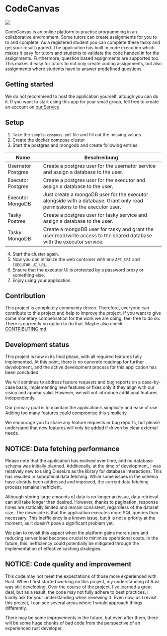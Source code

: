 # CodeCanvas

[![](https://tokei.rs/b1/github/MathisBurger/CodeCanvas?category=lines)](https://github.com/XAMPPRocky/tokei)

CodeCanvas is an online platform to practise programming in an collaborative environment. 
Some tutors can create assignments for you to to and complete. As a registered student you can complete these tasks and get your result graded. 
The application has built in code execution which makes it easy for tutors and students to validate the code handed in for the assignments. Furthermore, question based assignments are supported too. This makes it easy for tutors to not only create coding assignments, but also assignments where students have to answer predefined questions.

## Getting started

We do not recommend to host the application yourself, altough you can do it. If you want to start using this app for your small group, fell free to create an account on [our Service](https://code-canvas.app).



## Setup 

1. Take the `sample-compose.yml` file and fill out the missing values. 
2. Create the docker compose cluster
3. Start the postgres and mongodb and create following entries:

| Name               | Beschreibung                                                                                                                        |
|--------------------|-------------------------------------------------------------------------------------------------------------------------------------|
| Usernator Postgres | Create a postgres user for the usernator service and assign a database to the user.                                                 |
| Executor Postgres  | Create a postgres user for the executor and assign a database to the user.                                                          |
| Executor MongoDB   | Just create a mongoDB user for the executor alongside with a database. Grant only read permissions to the executor user.            |
| Tasky Postres      | Create a postgres user for tasky service and assign a database to the user.                                                         |
| Tasky MongoDB      | Create a mongoDB user for tasky and grant the user read/write access to the shared database with the executor service.              |

4. Start the cluster again.
5. Now you can initialize the web container with env `API_URI` and `EXECUTOR_UI_URL`.
6. Ensure that the executor UI is protected by a password proxy or something else.
7. Enjoy using your application.

## Contribution

This project is completely community driven. Therefore, everyone can contribute to this project and help to improve the project.
If you want to give some monetary compensation for the work we are doing, feel free to do so. There is currently no option to do that.
Maybe also check [CONTRIBUTING.md](CONTRIBUTING.md)

## Development status

This project is now in its final phase, with all required features fully implemented. At this point, there is no concrete roadmap for further development, and the active development process for this application has been concluded.

We will continue to address feature requests and bug reports on a case-by-case basis, implementing new features or fixes only if they align with our vision and appear valid. However, we will not introduce additional features independently.

Our primary goal is to maintain the application’s simplicity and ease of use. Adding too many features could compromise this simplicity.

We encourage you to share any feature requests or bug reports, but please understand that new features will only be added if driven by clear external needs.

## NOTICE: Data fetching performance

Please note that the application has evolved over time, and no database schema was initially planned. Additionally, at the time of development, I was relatively new to using Diesel.rs as the library for database interactions. This has resulted in suboptimal data fetching. While some issues in the schema have already been addressed and improved, the current data fetching process remains inefficient.

Although storing large amounts of data is no longer an issue, data retrieval can still take longer than desired. However, thanks to pagination, response times are statically limited and remain consistent, regardless of the dataset size. The downside is that the application executes more SQL queries than necessary. This inefficiency is a known issue, but it is not a priority at the moment, as it doesn't pose a significant problem yet.

We plan to revisit this aspect when the platform gains more users and reducing server load becomes crucial to minimize operational costs. In the future, this inefficiency could potentially be mitigated through the implementation of effective caching strategies.

## NOTICE: Code quality and improvement

This code may not meet the expectations of those more experienced with Rust. When I first started working on this project, my understanding of Rust was still developing. Over the course of the project, I’ve learned a great deal, but as a result, the code may not fully adhere to best practices. I kindly ask for your understanding when reviewing it. Even now, as I revisit this project, I can see several areas where I would approach things differently.

There may be some improvements in the future, but even after them, there will be some huge chunks of bad code from the perspective of an experienced rust developer.
